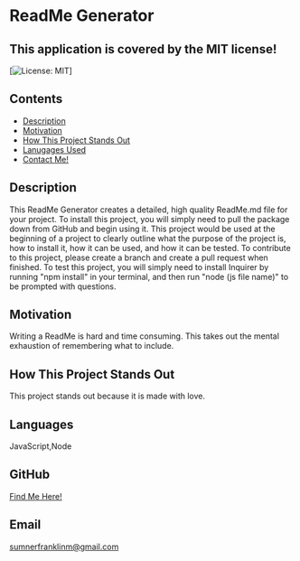 
  # ReadMe Generator
  ## This application is covered by the MIT license!
  [![License: MIT](https://img.shields.io/badge/License-MIT-yellow.svg)]
  ## Contents
  - [Description](#description)
  - [Motivation](#motivation)
  - [How This Project Stands Out](#unique)
  - [Lanugages Used](#languages)
  - [Contact Me!](#gitHub)
  ## Description
  This ReadMe Generator creates a detailed, high quality ReadMe.md file for your project.
  To install this project, you will simply need to pull the package down from GitHub and begin using it. 
  This project would be used at the beginning of a project to clearly outline what the purpose of the project is, how to install it, how it can be used, and how it can be tested. 
  To contribute to this project, please create a branch and create a pull request when finished. 
  To test this project, you will simply need to install Inquirer by running "npm install" in your terminal, and then run "node (js file name)" to be prompted with questions. 
  ## Motivation
  Writing a ReadMe is hard and time consuming. This takes out the mental exhaustion of remembering what to include.
  ## How This Project Stands Out
  This project stands out because it is made with love. 
  ## Languages
  JavaScript,Node
  ## GitHub
  <a href="https://github.com/SumnerFrank">Find Me Here!</a>
  ## Email
  sumnerfranklinm@gmail.com
